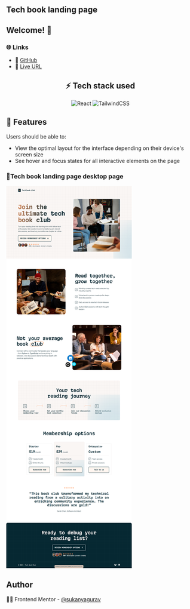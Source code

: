 ## Tech book landing page

## Welcome! 👋

### 🌐 **Links**
- 🔗 [GitHub](https://github.com/sukanyagurav/Tech-book-club-landing-page)
- 🚀 [Live URL](https://techbook-landing-page.netlify.app/)

<div align="center">
    <h2>⚡ Tech stack used</h2>
</div>
<div align="center">

![React](https://img.shields.io/badge/react-%2320232a.svg?style=for-the-badge&logo=react&logoColor=%2361DAFB) 
![TailwindCSS](https://img.shields.io/badge/tailwindcss-%2338B2AC.svg?style=for-the-badge&logo=tailwind-css&logoColor=white)
</div>

## 📜 Features
Users should be able to:

- View the optimal layout for the interface depending on their device's screen size
- See hover and focus states for all interactive elements on the page

### 📔Tech book landing page desktop page

<img src="./design/desktop-screenshot.png"/>

## Author
👩‍💻 Frontend Mentor - [@sukanyagurav](https://www.frontendmentor.io/profile/sukanyagurav) 
